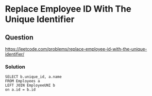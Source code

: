 # Replace Employee ID With The Unique Identifier
## Question
https://leetcode.com/problems/replace-employee-id-with-the-unique-identifier/
### Solution
```
SELECT b.unique_id, a.name 
FROM Employees a
LEFT JOIN EmployeeUNI b
on a.id = b.id
```
